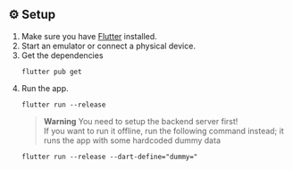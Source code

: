 ## ⚙️ Setup

1. Make sure you have [Flutter](https://docs.flutter.dev/get-started/install) installed.
2. Start an emulator or connect a physical device.
3. Get the dependencies
   ```shell
   flutter pub get
   ```
4. Run the app.
   ```shell
   flutter run --release
   ```
   > **Warning** You need to setup the backend server first!<br>
   > If you want to run it offline, run the following command instead; it runs the app with some hardcoded dummy data
   ```shell
   flutter run --release --dart-define="dummy="
   ```
